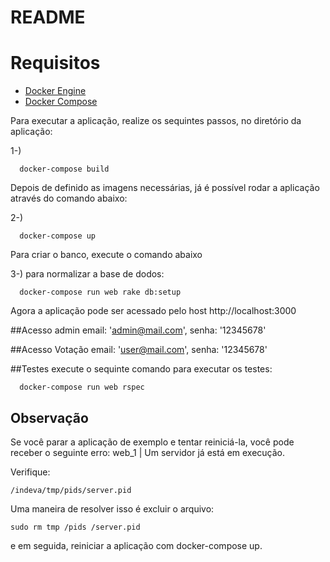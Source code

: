 # README

# Requisitos

* [Docker Engine](https://docs.docker.com/installation/)
* [Docker Compose](https://docs.docker.com/compose/install/)

Para executar a aplicação, realize os sequintes passos, no diretório da aplicação:

1-)
```
  docker-compose build
```
Depois de definido as imagens necessárias, já é possível rodar a aplicação através do comando abaixo:

2-)
```
  docker-compose up
```

Para criar o banco, execute o comando abaixo

3-)
para normalizar a base de dodos:
```
  docker-compose run web rake db:setup
```

Agora a aplicação pode ser acessado pelo host http://localhost:3000

##Acesso admin
email: 'admin@mail.com', senha: '12345678'

##Acesso Votação
email: 'user@mail.com', senha: '12345678'

##Testes
execute o sequinte comando para executar os testes:
```
  docker-compose run web rspec
```

## Observação

Se você parar a aplicação de exemplo e tentar reiniciá-la, você pode receber o
seguinte erro: web_1 | Um servidor já está em execução.

Verifique:
```
/indeva/tmp/pids/server.pid
```
Uma maneira de resolver isso é excluir o arquivo:

```
sudo rm tmp /pids /server.pid
```
e em seguida, reiniciar a aplicação com docker-compose up.
